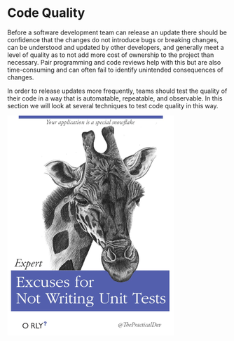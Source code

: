 # Code Quality

Before a software development team can release an update there should be confidence that the changes do not introduce bugs or breaking changes, can be understood and updated by other developers, and generally meet a level of quality as to not add more cost of ownership to the project than necessary. Pair programming and code reviews help with this but are also time-consuming and can often fail to identify unintended consequences of changes.

In order to release updates more frequently, teams should test the quality of their code in a way that is automatable, repeatable, and observable. In this section we will look at several techniques to test code quality in this way.

![unit test image](./img6/unit-test-excuses.webp ':size=381x500 :class=img-shadow-center :alt= unit test image')
